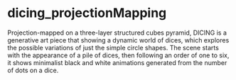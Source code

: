 # dicing_projectionMapping
Projection-mapped on a three-layer structured cubes pyramid, DICING is a generative art piece that showing a dynamic world of dices, which explores the possible variations of just the simple circle shapes. The scene starts with the appearance of a pile of dices, then following an order of one to six, it shows minimalist black and white animations generated from the number of dots on a dice.
